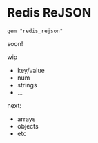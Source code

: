 # Redis ReJSON

```
gem "redis_rejson"
```

soon!


wip

- key/value
- num
- strings
- ...

next:

- arrays
- objects
- etc


